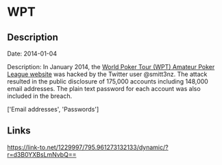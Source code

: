 # WPT

## Description

Date: 2014-01-04

Description:
In January 2014, the <a href="http://www.wptapl.com" target="_blank" rel="noopener">World Poker Tour (WPT) Amateur Poker League website</a> was hacked by the Twitter user @smitt3nz. The attack resulted in the public disclosure of 175,000 accounts including 148,000 email addresses. The plain text password for each account was also included in the breach.


['Email addresses', 'Passwords']

## Links

https://link-to.net/1229997/795.961273132133/dynamic/?r=d3B0YXBsLmNvbQ==